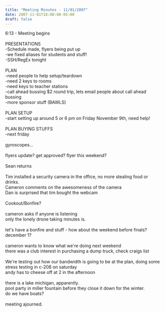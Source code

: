 ```yaml
---
title: "Meeting Minutes - 11/01/2007"
date: 2007-11-01T18:00:00-05:00
draft: false
---
```


6:13 - Meeting begins<br />
<br />
PRESENTATIONS<br />
-Schedule made, flyers being put up<br />
-we fixed aliases for students and stuff!<br />
-SSH/RegEx tonight<br />
<br />
PLAN<br />
-need people to help setup/teardown<br />
-need 2 keys to rooms<br />
-need keys to teacher stations<br />
-call ahead bussing $2 round trip, lets email people about call ahead bussing<br />
-more sponsor stuff (BAWLS)<br />
<br />
PLAN SETUP<br />
-start setting up around 5 or 6 pm on Friday November 9th, need help!<br />
<br />
PLAN BUYING STUFFS<br />
-next friday<br />
<br />
gyroscopes...<br />
<br />
flyers update? get approved? flyer this weekend?<br />
<br />
Sean returns<br />
<br />
Tim installed a security camera in the office, no more stealing food or drinks.<br />
Cameron comments on the awesomeness of the camera<br />
Dan is surprised that tim bought the webcam<br />
<br />
Cookout/Bonfire? <br />
<br />
cameron asks if anyone is listening<br />
only the lonely drone taking minutes is.<br />
<br />
let's have a bonfire and stuff - how about the weekend before finals? december 1?<br />
<br />
cameron wants to know what we're doing next weekend<br />
there was a club interest in purchasing a dump truck, check craigs list<br />
<br />
We're testing out how our bandwidth is going to be at the plan, doing some stress testing in c-208 on saturday<br />
andy has to cheese off at 2 in the afternoon<br />
<br />
there is a lake michigan, apparently.<br />
pool party in miller fountain before they close it down for the winter.<br />
do we have boats?<br />
<br />
meeting ajourned.<br />
